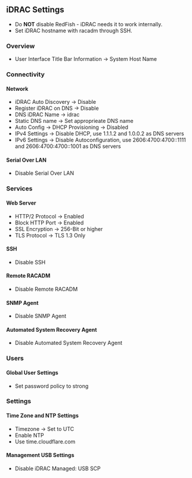 ## iDRAC Settings

- Do **NOT** disable RedFish - iDRAC needs it to work internally.
- Set iDRAC hostname with racadm through SSH.

### Overview

- User Interface Title Bar Information -> System Host Name

### Connectivity

#### Network

- iDRAC Auto Discovery -> Disable
- Register iDRAC on DNS -> Disable
- DNS iDRAC Name -> idrac
- Static DNS name -> Set approprieate DNS name
- Auto Config -> DHCP Provisioning -> Disabled
- IPv4 Settings -> Disable DHCP, use 1.1.1.2 and 1.0.0.2 as DNS servers
- IPv6 Settings -> Disable Autoconfiguration, use 2606:4700:4700::1111 and 2606:4700:4700::1001 as DNS servers

#### Serial Over LAN
- Disable Serial Over LAN

### Services

#### Web Server
- HTTP/2 Protocol -> Enabled
- Block HTTP Port -> Enabled
- SSL Encryption -> 256-Bit or higher
- TLS Protocol -> TLS 1.3 Only

#### SSH
- Disable SSH

#### Remote RACADM
- Disable Remote RACADM

#### SNMP Agent
- Disable SNMP Agent

#### Automated System Recovery Agent
- Disable Automated System Recovery Agent

### Users

#### Global User Settings
- Set password policy to strong

### Settings

#### Time Zone and NTP Settings
- Timezone -> Set to UTC
- Enable NTP 
- Use time.cloudflare.com

#### Management USB Settings
- Disable iDRAC Managed: USB SCP